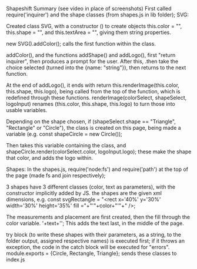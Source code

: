 Shapeshift Summary (see video in place of screenshots)
First called require('inquirer') and the shape classes (from shapes.js in lib folder);
SVG:

Created class SVG, with a constructor () to create objects this.color = "", this.shape = "", and this.textArea = "", giving them string properties.

new SVG().addColor(); calls the first function within the class.

addColor(), and the functions addShape() and addLogo(), first "return inquirer", then produces a prompt for the user. After this, .then take the choice selected (turned into the {name: "string"}), then returns to the next function.

At the end of addLogo(), it ends with return this.renderImage(this.color, this.shape, this.logo), being called from the top of the function, which is redefined through these functions.
renderImage(colorSelect, shapeSelect, logoInput) renames (this.color, this.shape, this.logo) to turn those into usable variables. 

Depending on the shape chosen, if (shapeSelect.shape == "Triangle", "Rectangle" or "Circle"), the class is created on this page, being made a variable (e.g. const shapeCircle = new Circle()); 

Then takes this variable containing the class, and shapeCircle.render(colorSelect.color, logoInput.logo); these make the shape that color, and adds the logo within.

Shapes: 
In the shapes.js, require('node:fs') and require('path') at the top of the page (made fs and join respectively);

3 shapes have 3 different classes (color, text as parameters), with the constructor implicitly added by JS.
the shapes are the given xml dimensions, e.g. const svgRectangle = "<rect x='40%' y='30%' width='30%' height='35%' fill ="+"'"+color+"'"+" />;

The measurements and placement are first created, then the fill through the color variable.
<text x="50%" y="50%">'+text+'</text></g></svg>'; This adds the text last, in the middle of the page.

try block (to write these shapes with their parameters, as a string, to the folder output, assigned respective names) is executed first; if it throws an exception, the code in the catch block will be executed for "errors".
module.exports = {Circle, Rectangle, Triangle}; sends these classes to index.js
